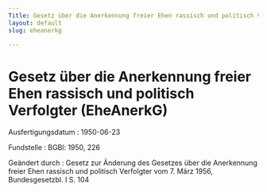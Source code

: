 ```yaml
---
Title: Gesetz über die Anerkennung freier Ehen rassisch und politisch Verfolgter
layout: default
slug: eheanerkg

---
```


# Gesetz über die Anerkennung freier Ehen rassisch und politisch Verfolgter (EheAnerkG)

Ausfertigungsdatum
:   1950-06-23

Fundstelle
:   BGBl: 1950, 226

Geändert durch
:   Gesetz zur Änderung des Gesetzes über die Anerkennung freier Ehen rassisch und politisch Verfolgter vom 7. März 1956, Bundesgesetzbl. I S. 104

